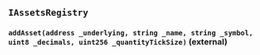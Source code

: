 ## `IAssetsRegistry`






### `addAsset(address _underlying, string _name, string _symbol, uint8 _decimals, uint256 _quantityTickSize)` (external)






